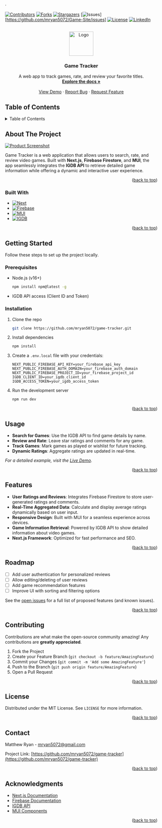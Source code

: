 ·<a id="readme-top"></a>

[![Contributors][contributors-shield]][contributors-url]
[![Forks][forks-shield]][forks-url]
[![Stargazers][stars-shield]][stars-url]
[![Issues][issues-shield]][https://github.com/mryan5072/Game-Site/issues]
[![License][license-shield]][license-url]
[![LinkedIn][linkedin-shield]][linkedin-url]

<br />
<div align="center">
  <a href="https://github.com/mryan5072/game-tracker">
    <img src="images/logo.png" alt="Logo" width="80" height="80">
  </a>

  <h3 align="center">Game Tracker</h3>

  <p align="center">
    A web app to track games, rate, and review your favorite titles.
    <br />
    <a href="https://github.com/mryan5072/game-tracker"><strong>Explore the docs »</strong></a>
    <br />
    <br />
    <a href="https://github.com/mryan5072/game-tracker">View Demo</a>
    ·
    <a href="https://github.com/mryan5072/game-tracker/issues/new?labels=bug&template=bug-report---.md">Report Bug</a>
    ·
    <a href="https://github.com/mryan5072/game-tracker/issues/new?labels=enhancement&template=feature-request---.md">Request Feature</a>
  </p>
</div>

## Table of Contents

<details>
  <summary>Table of Contents</summary>
  <ol>
    <li>
      <a href="#about-the-project">About The Project</a>
      <ul>
        <li><a href="#built-with">Built With</a></li>
      </ul>
    </li>
    <li>
      <a href="#getting-started">Getting Started</a>
      <ul>
        <li><a href="#prerequisites">Prerequisites</a></li>
        <li><a href="#installation">Installation</a></li>
      </ul>
    </li>
    <li><a href="#usage">Usage</a></li>
    <li><a href="#features">Features</a></li>
    <li><a href="#roadmap">Roadmap</a></li>
    <li><a href="#contributing">Contributing</a></li>
    <li><a href="#license">License</a></li>
    <li><a href="#contact">Contact</a></li>
    <li><a href="#acknowledgments">Acknowledgments</a></li>
  </ol>
</details>

## About The Project

[![Product Screenshot][product-screenshot]](https://example.com)

Game Tracker is a web application that allows users to search, rate, and review video games. Built with **Next.js**, **Firebase Firestore**, and **MUI**, the app seamlessly integrates the **IGDB API** to retrieve detailed game information while offering a dynamic and interactive user experience.

<p align="right">(<a href="#readme-top">back to top</a>)</p>

### Built With

* [![Next][Next.js]][Next-url]
* [![Firebase][Firebase]][Firebase-url]
* [![MUI][MUI]][MUI-url]
* [![IGDB][IGDB]][IGDB-url]

<p align="right">(<a href="#readme-top">back to top</a>)</p>

## Getting Started

Follow these steps to set up the project locally.

### Prerequisites

* Node.js (v16+)
  ```sh
  npm install npm@latest -g
  ```
* IGDB API access (Client ID and Token)

### Installation

1. Clone the repo
   ```sh
   git clone https://github.com/mryan5072/game-tracker.git
   ```
2. Install dependencies
   ```sh
   npm install
   ```
3. Create a `.env.local` file with your credentials:
   ```env
   NEXT_PUBLIC_FIREBASE_API_KEY=your_firebase_api_key
   NEXT_PUBLIC_FIREBASE_AUTH_DOMAIN=your_firebase_auth_domain
   NEXT_PUBLIC_FIREBASE_PROJECT_ID=your_firebase_project_id
   IGDB_CLIENT_ID=your_igdb_client_id
   IGDB_ACCESS_TOKEN=your_igdb_access_token
   ```
4. Run the development server
   ```sh
   npm run dev
   ```

<p align="right">(<a href="#readme-top">back to top</a>)</p>

## Usage

- **Search for Games**: Use the IGDB API to find game details by name.
- **Review and Rate**: Leave star ratings and comments for any game.
- **Track Games**: Mark games as played or wishlist for future tracking.
- **Dynamic Ratings**: Aggregate ratings are updated in real-time.

_For a detailed example, visit the [Live Demo](https://yourdemo.com)._  

<p align="right">(<a href="#readme-top">back to top</a>)</p>

## Features

- **User Ratings and Reviews**: Integrates Firebase Firestore to store user-generated ratings and comments.
- **Real-Time Aggregated Data**: Calculate and display average ratings dynamically based on user input.
- **Responsive Design**: Built with MUI for a seamless experience across devices.
- **Game Information Retrieval**: Powered by IGDB API to show detailed information about video games.
- **Next.js Framework**: Optimized for fast performance and SEO.

<p align="right">(<a href="#readme-top">back to top</a>)</p>

## Roadmap

- [ ] Add user authentication for personalized reviews
- [ ] Allow editing/deleting of user reviews
- [ ] Add game recommendation features
- [ ] Improve UI with sorting and filtering options

See the [open issues](https://github.com/mryan5072/game-tracker/issues) for a full list of proposed features (and known issues).

<p align="right">(<a href="#readme-top">back to top</a>)</p>

## Contributing

Contributions are what make the open-source community amazing! Any contributions are **greatly appreciated**.

1. Fork the Project
2. Create your Feature Branch (`git checkout -b feature/AmazingFeature`)
3. Commit your Changes (`git commit -m 'Add some AmazingFeature'`)
4. Push to the Branch (`git push origin feature/AmazingFeature`)
5. Open a Pull Request

<p align="right">(<a href="#readme-top">back to top</a>)</p>

## License

Distributed under the MIT License. See `LICENSE` for more information.

<p align="right">(<a href="#readme-top">back to top</a>)</p>

## Contact

Matthew Ryan - mryan5072@gmail.com

Project Link: [https://github.com/mryan5072/game-tracker](https://github.com/mryan5072/game-tracker)

<p align="right">(<a href="#readme-top">back to top</a>)</p>

## Acknowledgments

* [Next.js Documentation](https://nextjs.org/docs)
* [Firebase Documentation](https://firebase.google.com/docs)
* [IGDB API](https://api-docs.igdb.com)
* [MUI Components](https://mui.com)

<p align="right">(<a href="#readme-top">back to top</a>)</p>

<!-- MARKDOWN LINKS & IMAGES -->
[contributors-shield]: https://img.shields.io/github/contributors/mryan5072/game-tracker.svg?style=for-the-badge
[contributors-url]: https://github.com/mryan5072/game-tracker/graphs/contributors
[forks-shield]: https://img.shields.io/github/forks/mryan5072/game-tracker.svg?style=for-the-badge
[forks-url]: https://github.com/mryan5072/game-tracker/network/members
[stars-shield]: https://img.shields.io/github/stars/mryan5072/game-tracker.svg?style=for-the-badge
[stars-url]: https://github.com/mryan5072/game-tracker/stargazers
[issues-shield]: https://img.shields.io/github/issues/mryan5072/game-tracker.svg?style=for-the-badge
[issues-url]: https://github.com/mryan5072/game-tracker/issues
[license-shield]: https://img.shields.io/github/license/mryan5072/game-tracker.svg?style=for-the-badge
[license-url]: https://github.com/mryan5072/game-tracker/blob/main/LICENSE
[linkedin-shield]: https://img.shields.io/badge/-LinkedIn-black.svg?style=for-the-badge&logo=linkedin&colorB=555
[linkedin-url]: https://linkedin.com/in/your_linkedin_username
[product-screenshot]: images/screenshot.png
[Next.js]: https://img.shields.io/badge/next.js-000000?style=for-the-badge&logo=nextdotjs&logoColor=white
[Next-url]: https://nextjs.org/
[Firebase]: https://img.shields.io/badge/firebase-ffca28?style=for-the-badge&logo=firebase&logoColor=black
[Firebase-url]: https://firebase.google.com/
[MUI]: https://img.shields.io/badge/MUI-007FFF?style=for-the-badge&logo=mui&logoColor=white
[MUI-url]: https://mui.com/
[IGDB]: https://img.shields.io/badge/IGDB-000000?style=for-the-badge&logo=gamepad&logoColor=white
[IGDB-url]: https://www.igdb.com/
